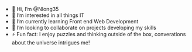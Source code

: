 - 👋 Hi, I’m @Nlong35
- 👀 I’m interested in all things IT
- 🌱 I’m currently learning Front end Web Development
- 💞️ I’m looking to collaborate on projects developing my skills
- ⚡ Fun fact: I enjoy puzzles and thinking outside of the box, converations about the universe intrigues me!

<!---
Nlong35/Nlong35 is a ✨ special ✨ repository because its `README.md` (this file) appears on your GitHub profile.
You can click the Preview link to take a look at your changes.
--->
